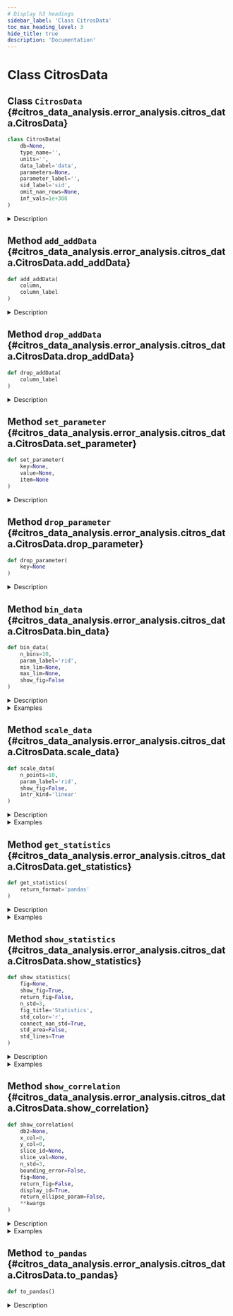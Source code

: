```yaml
---
# Display h3 headings
sidebar_label: 'Class CitrosData'
toc_max_heading_level: 3
hide_title: true
description: 'Documentation'
---
```


# Class CitrosData







    
## Class `CitrosData` {#citros_data_analysis.error_analysis.citros_data.CitrosData}





```python
class CitrosData(
    db=None,
    type_name='',
    units='',
    data_label='data',
    parameters=None,
    parameter_label='',
    sid_label='sid',
    omit_nan_rows=None,
    inf_vals=1e+308
)
```


<details>
  <summary>Description</summary>

Create CitrosData object, that allows to bin and interpolate data.

CitrosData object has two main attributes: 'data' - the vector of depending variables, 
and all other additional columns - 'addData'. Both 'data' and 'addData' attributes contains pandas.DataFrame.

#### Parameters

Name|Type|Description
--|--|--
|**```db```**|**DataFrame** or **tuple** of **two DataFrames** or **None**, optional|If **db** is a DataFrame, column **data_label** is supposed to be a data sample and set to a 'data' attribute of a CitrosData object.<br />    The additional information about data may be extracted from columns labeled as:<br />        'type_name' - specify type of the data, set to the 'type' attribute,<br />        'units' - data units, set to the 'units' attribute.<br />        'parameter_label' - column with dict, specifying the parameters, if it is presented, the first row is set as parameters.<br />    All other columns are assigned to 'addData' attribute.
|**```type_name```**|**str**, optional|Specifies type of the data.
|**```units```**|**str**, optional|Specifies units of the data.
|**```data_label```**|**str** or **list** of **str**, default `'data'`|Specifies label of the data in DataFrame
|**```parameters```**|**dict**|Parameters. Mostly used in regression analysis.
|**```parameter_label```**|**str** or **list** of **str**|Specify label of a column in a pandas DataFrame, where the parameters are written as a dict.<br />    Used only if **db** is a pandas DataFrame and **parameters** is not specified.
|**```sid_label```**|**str**, default `'sid'`|label of the sim run id column (usually 'sim_run_id' or 'sid').
|**```omit_nan_rows```**|**bool**, default **None**|If True, any rows containing one or more NaN values will be excluded from the analysis, see **Notes**.
|**```inf_vals```**|**None** or **float**, default **1e308**|If specified, all values from **data_label** column that exceed the provided value in absolute terms <br />    will be treated as NaN values. If this functionality is not required, set inf_vals = None.
#### Notes

If **omit_nan_rows** set True in case of multidimensional vectors, the mean and covariance matrices will be calculated 
only for rows that do not contain NaN values in all columns of the vector.
Otherwise, if **omit_nan_rows** is set to False, columns are treated individually.
The mean values are computed over non-NaN values within each column, and the elements of the covariance 
matrices are calculated pairwise, for rows without NaN values.
For example, for 3-dimensional vector:

```code
+----+-----+-----+
| x  | y   | z   |
+====+=====+=====+
| 1  | 3   | NaN |
+----+-----+-----+
| 2  | NaN | 5   |
+----+-----+-----+
| 3  | 5   | 6   |
+----+-----+-----+
| 4  | 7   | 7   |
+----+-----+-----+
```

if **omit_nan_rows** set True, the first and the second rows will be omitted from all calculations, while 
in case **omit_nan_rows** set False, NaN values will be omitted only when the column is used in calculations. 
For example, for mean calculations difference is the follows:

```code
    omit_nan_rows = True   omit_nan_rows = False
+-----+---+-----+      +-----+---+---+
|  x  | y | z   |      |  x  | y | z |
+=====+===+=====+      +=====+===+===+
| 3.5 | 6 | 6.5 |      | 2.5 | 5 | 6 |
+-----+---+-----+      +-----+---+---+
```
</details>









    
## Method `add_addData` {#citros_data_analysis.error_analysis.citros_data.CitrosData.add_addData}




```python
def add_addData(
    column,
    column_label
)
```


<details>
  <summary>Description</summary>

Add column to 'addData' attribute.

#### Parameters

Name|Type|Description
--|--|--
|**```column```**|`array-like object`|Column to add.
|**```column_label```**|**str**|Label of the new column in 'addData'.

</details>


    
## Method `drop_addData` {#citros_data_analysis.error_analysis.citros_data.CitrosData.drop_addData}




```python
def drop_addData(
    column_label
)
```


<details>
  <summary>Description</summary>

Delete column from 'addData' attribute.

#### Parameters

Name|Type|Description
--|--|--
|**```column_label```**|**str**|Label of the column to delete .

</details>


    
## Method `set_parameter` {#citros_data_analysis.error_analysis.citros_data.CitrosData.set_parameter}




```python
def set_parameter(
    key=None,
    value=None,
    item=None
)
```


<details>
  <summary>Description</summary>

Set parameter value to a CitrosData object.

#### Parameters

Name|Type|Description
--|--|--
|**```key```**|**str**|Label of the parameter.
|**```value```**|**int** or **float**|Parameter value.
|**```item```**|**dict**|Dictionary with parameters.

</details>


    
## Method `drop_parameter` {#citros_data_analysis.error_analysis.citros_data.CitrosData.drop_parameter}




```python
def drop_parameter(
    key=None
)
```


<details>
  <summary>Description</summary>

Delete parameter labeled **key** and associated value.

#### Parameters

Name|Type|Description
--|--|--
|**```key```**|**str**|Label of the parameter to remove.

</details>


    
## Method `bin_data` {#citros_data_analysis.error_analysis.citros_data.CitrosData.bin_data}




```python
def bin_data(
    n_bins=10,
    param_label='rid',
    min_lim=None,
    max_lim=None,
    show_fig=False
)
```


<details>
  <summary>Description</summary>

Bin values of column **param_label** in **n_bins** intervals, group data according to the binning and 
calculate mean data values of each group.

In order to establish a correspondence between the values of the data from different simulations, 
an independent variable **param_label** is selected and used to assign indexes. **param_label** values are divided into 
**n_bins** ranges, assigning index to each interval, and then for each simulation the averages of the data values 
is calculated in each bin.
'addData' and 'data' attributes of the new CitrosData object have two levels of indexes, 
with id values from binning as the first level and 'sid' as the second one.

#### Parameters

Name|Type|Description
--|--|--
|**```n_bins```**|**int**, default **10**|Number of bins.
|**```param_label```**|**str**, default `'rid'`|Label of column on the basis of which the indixes will be calculated.
|**```min_lim```**|**float**|The minimum value of the range for binning, **min_lim** < **max_lim**.<br />    If None then the minimum value of the entire range is selected.
|**```max_lim```**|**float**|The maximum value of the range for binning, **min_lim** < **max_lim**.<br />    If None then the maximum value of the entire range is selected.
|**```show_fig```**|**bool**, default **False**|If the histogram that represents the distribution of the values in **param_label** should be shown.
#### Returns

Name|Type|Description
--|--|--
|**```out```**|**[CitrosData](#citros_data_analysis.error_analysis.citros_data.CitrosData "citros_data_analysis.error_analysis.citros_data.CitrosData")**|New CitrosData object with two levels of indexes in 'addData' and 'data' attributes.

</details>
<details>
  <summary>Examples</summary>

Query some data from the topic 'A'

```python
>>> df = citros.topic('A').data(['data.x.x_1', 'data.time'])
>>> print(df)
```


Construct CitrosData object with one data-column 'data.x.x_1':

```python
>>> dataset = analysis.CitrosData(df, data_label=['data.x.x_1'], units = 'm')
```


Divide 'data.time' values in 50 bins and assign indexes to these intervals. For each simulation group 
'data.x.x_1' values according to the binning and calculate mean of the each group:

```python
>>> db = dataset.bin_data(n_bins = 50, param_label = 'data.time')
```


The result is a CitrosData object with two levels of indexes:

```python
>>> print(db.data)
                    data.x.x_1
data.time_id  sid            
0             1     0.00000
              2     -0.04460
              3     -0.07900
1             1     0.01600
...
```


```python
>>> print(db.addData)
                    data.time
data.time_id  sid           
0             1     8.458
              2     8.458
              3     8.458
1             1     24.774
...
```

</details>


    
## Method `scale_data` {#citros_data_analysis.error_analysis.citros_data.CitrosData.scale_data}




```python
def scale_data(
    n_points=10,
    param_label='rid',
    show_fig=False,
    intr_kind='linear'
)
```


<details>
  <summary>Description</summary>

Scale parameter **param_label** for each of the 'sid' and interpolate data on the new scale.

In order to establish a correspondence between the values of the data from different simulations, 
an independent variable **param_label** is selected and used to assign indexes. 
First the **param_label** interval is shifted and scaled in the way that the minimum value equals 0 and the maximum is 1.
Then the data is interpolated to a new scale, that consists of **n_points** evenly spaced points and spans from 0 to 1.
For each 'sid' this procedure is performed separately.
'addData' and 'data' attributes of the new CitrosData object have two levels of indexes, 
with id values from scaling as the first level and 'sid' as the second one.

#### Parameters

Name|Type|Description
--|--|--
|**```n_points```**|**int**, default **10**|Number of points in a new scale, which will be used for interpolation.
|**```param_label```**|**str**, default `'rid'`|Label of the parameter to scale
|**```show_fig```**|**bool**, default **False**|If the figures with the results of interpolation should be shown.<br />    If the 'sid' exceed 5, only first 5 will be shown.<br />    If data consists of several vectors, for each of them the separate figure will be plotted.
|**```intr_kind```**|**str**, default `'linear'`|Type of the interpolation, see scipy.interpolate.interp1d.
#### Returns

Name|Type|Description
--|--|--
|**```out```**|**[CitrosData](#citros_data_analysis.error_analysis.citros_data.CitrosData "citros_data_analysis.error_analysis.citros_data.CitrosData")**|CitrosData object with multi-level indexing: the first level stores ids of the points of the new scale, the second one - 'sid'.<br />    Values of the new scale are stored in 'addData' attribute.

</details>
<details>
  <summary>Examples</summary>

Query some data from the topic 'A'

```python
>>> df = citros.topic('A').data(['data.x.x_1', 'data.time'])
>>> print(df)
```


Construct CitrosData object with one data-column 'data.x.x_1':

```python
>>> dataset = analysis.CitrosData(df, data_label=['data.x.x_1'], units = 'm')
```


Scale 'data.time' to [0, 1] interval, define a new range of 50 points uniformly distributed from 0 to 1, 
and interpolate data points over this new interval:

```python
>>> db = dataset.scale_data(n_points = 50, param_label = 'data.time')
```


The result is a CitrosData object with two levels of indexes:

```python
>>> print(db.data)
                    data.x.x_1
data.time_id  sid            
0             1      0.000000
              2     -0.057000
              3     -0.080000
1             1      0.025494
...
```


```python
>>> print(db.addData)
                    data.time
data.time_id  sid           
0             1     0.000000
              2     0.000000
              3     0.000000
1             1     0.020408
...
```

</details>


    
## Method `get_statistics` {#citros_data_analysis.error_analysis.citros_data.CitrosData.get_statistics}




```python
def get_statistics(
    return_format='pandas'
)
```


<details>
  <summary>Description</summary>

Return table with statistics for CitrosData object.

#### Parameters

Name|Type|Description
--|--|--
|**```return_format```**|`{'pandas', 'citrosStat'}`, default `'pandas'`|Returning format.
#### Returns

Name|Type|Description
--|--|--
|**```Statistics```**|**pandas.DataFrame** or **[CitrosStat](citros_stat.md#citros_data_analysis.error_analysis.citros_stat.CitrosStat "citros_data_analysis.error_analysis.citros_stat.CitrosStat")**|Collected statistics.<br />    If **return_format** is 'pandas', then returns pandas.DataFrame with the following columns:<br />      &#8226; (1) the independent variable column, its label matches **x_label** attribute; <br />      &#8226; (2) column with mean values;<br />      &#8226; (3) column with the covariance matrixes; <br />      &#8226; (4) column with the square roots of the diagonal elements of the covariance matrix: ( sqrt(s1), sqrt(s2), sqrt(s3) ), <br />    where s1,s2,s3 - diagonal of the covariance matrix. <br />    <br />    If **return_format** is 'citrosStat', then returns CitrosStat object with 'x', 'mean', 'covar_matrix' and 'sigma' attributes,<br />    that corresponds to (1)-(4) items, but in the form of pandas.DataFrames.
#### See Also

**[CitrosData.bin_data()](#citros_data_analysis.error_analysis.citros_data.CitrosData.bin_data "citros_data_analysis.error_analysis.citros_data.CitrosData.bin_data")**, **[CitrosData.scale_data()](#citros_data_analysis.error_analysis.citros_data.CitrosData.scale_data "citros_data_analysis.error_analysis.citros_data.CitrosData.scale_data")**, **[CitrosData.show_statistics()](#citros_data_analysis.error_analysis.citros_data.CitrosData.show_statistics "citros_data_analysis.error_analysis.citros_data.CitrosData.show_statistics")**


</details>
<details>
  <summary>Examples</summary>

Import 'data_access' and 'error_analysis' modules and create CitrosDB object to query data:

```python
>>> from citros_data_analysis import data_access as da
>>> from citros_data_analysis import error_analysis as analysis
>>> citros = da.CitrosDB()
```


Let's consider a data of the topic 'A', json-data part of which has the following structure:

```python
data
{'x': {'x_1': -0.08, 'x_2': -0.002, 'x_3': 17.7}, 'time': 0.3}
{'x': {'x_1': 0.0, 'x_2': 0.08, 'x_3': 154.47}, 'time': 10.0}
...
```

Let's query data and pass it to CitrosData object to perform analysis.
It is possible to query all columns separately:

```python
>>> df = citros.topic('A').data(['data.x.x_1', 'data.x.x_2', 'data.x.x_3', 'data.time'])
>>> print(df)
   sid   rid   time       topic   type   data.x.x_1   data.x.x_2   data.x.x_3   data.time
0  1     0     312751159  A       a      0.000        0.080        154.47       10.0
1  1     1     407264008  A       a      0.008        0.080        130.97       17.9
2  1     2     951279608  A       a      0.016        0.078        117.66       20.3
...
```


and define data labels for the CitrosData object as follows:

```python
>>> dataset = analysis.CitrosData(df,
...                               data_label = ['data.x.x_1', 'data.x.x_2', 'data.x.x_3'],
...                               units = 'm')
```


or query 'data.x' as a one column:

```python
>>> df = citros.topic('A').data(['data.x', 'data.time'])
>>> print(df)
   sid   rid   time       topic   type   data.x                                       data.time
0  1     0     312751159  A       a      {'x_1': 0.0, 'x_2': 0.08, 'x_3': 154.47}     10.0
1  1     1     407264008  A       a      {'x_1': 0.008, 'x_2': 0.08, 'x_3': 130.97}   17.9
2  1     2     951279608  A       a      {'x_1': 0.016, 'x_2': 0.078, 'x_3': 117.66}  20.3
...
```


and correspondingly set data_label:

```python
>>> dataset = analysis.CitrosData(df,
...                               data_label = 'data.x',
...                               units = 'm')
```


To analyze data of multiple simulations it is necessary to establish a correspondence between the values of the data 
from these different simulations. One approach is to select an independent variable, define a scale that is common 
to all simulations and assign indexes on this scale. Then, the values of variables from different simulations
will be connected by this independent variable.

There are two ways to perform index assignment: divide the independent variable into N ranges, 
assign an index to each interval, and calculate the averages of the data values for each simulation in each range, 
or scale the independent variable to the interval [0,1], define a new range of N points uniformly distributed from 0 to 1, 
and interpolate data points over this new interval. The first approach corresponds to the bin_data() method, while the second 
is implemented by the scale_data() method:

```python
>>> db = dataset.bin_data(n_bins = 50, param_label = 'data.time')
>>> #or
>>> db = dataset.scale_data(n_points = 50, param_label = 'data.time')
```


Let's assume that the last variant was chosen. And now get the statistics:

```python
>>> stat = db.get_statistics(return_format = 'citrosStat')
```


It returns CitrosStat object, that stores independent variable values, mean data values, covariant matrix and 
standard deviation (square root of the covariant matrix diagonal elements) for each index.

The mean data value, independent variable values and standard deviation are the pandas.DataFrames:

```python
>>> print(stat.mean)
               data.x.x_1   data.x.x_2  data.x.x_3
data.time_id                                    
0              -0.045667    0.044667    93.706667
1              -0.026038    0.059598    73.345027
...
```


```python
>>> print(stat.x)
               data.time
data.time_id           
0              0.000000
1              0.020408
...
```


```python
>>> print(stat.sigma)
                data.x.x_1  data.x.x_2  data.x.x_3
data.time_id                                    
0               0.041187    0.042158    69.647524
1               0.050354    0.026935    84.049381
2               0.049388    0.010733    40.279784
```


and the covariant matrix is a pandas.Series. Each its row contains N x N dimensional numpy.ndarray, where N
is a data dimension:

```python
>>> print(stat.covar_matrix.loc[0])
[[1.69633333e-03 1.54366667e-03 2.60583167e+00]
[1.54366667e-03 1.77733333e-03 2.93335333e+00]
[2.60583167e+00 2.93335333e+00 4.85077763e+03]]
```

</details>


    
## Method `show_statistics` {#citros_data_analysis.error_analysis.citros_data.CitrosData.show_statistics}




```python
def show_statistics(
    fig=None,
    show_fig=True,
    return_fig=False,
    n_std=3,
    fig_title='Statistics',
    std_color='r',
    connect_nan_std=True,
    std_area=False,
    std_lines=True
)
```


<details>
  <summary>Description</summary>

Collect statistics for CitrosData object and plot it.

#### Parameters

Name|Type|Description
--|--|--
|**```fig```**|**matplotlib.figure.Figure**|figure to plot on. If None, the new one will be created.
|**```show_fig```**|**bool**|If the figure should be shown, True by default.
|**```return_fig```**|**bool**|If the figure parameters fig, ax should be returned; <br />    fig is matplotlib.figure.Figure and ax is matplotlib.axes.Axes
|**```n_std```**|**int**, default **3**|Error interval to display in standard deviations.
|**```fig_title```**|**str**, default `'Statistics'`|Title of the figure.
|**```std_color```**|**str**, default `'r'`|Color for displaying standard deviations, red by default.
|**```connect_nan_std```**|**bool**, default **True**|If True, all non-NaN values in standard deviation boundary line are connected, resulting in a continuous line. <br />    Otherwise, breaks are introduced in the standard deviation line whenever NaN values are encountered.
|**```std_area```**|**bool**, default **False**|Fill area within **n_std**-standard deviation lines with color.
|**```std_lines```**|**bool**, default **True**|If False, remove standard deviation boundary lines.
#### Returns

Name|Type|Description
--|--|--
|**```fig```**|**matplotlib.figure.Figure**|if **return_fig** set to True
|**```ax```**|**numpy.ndarray** of **matplotlib.axes.Axes**|if **return_fig** set to True
#### See Also

**[CitrosData.get_statistics()](#citros_data_analysis.error_analysis.citros_data.CitrosData.get_statistics "citros_data_analysis.error_analysis.citros_data.CitrosData.get_statistics")**, **[CitrosData.bin_data()](#citros_data_analysis.error_analysis.citros_data.CitrosData.bin_data "citros_data_analysis.error_analysis.citros_data.CitrosData.bin_data")**, **[CitrosData.scale_data()](#citros_data_analysis.error_analysis.citros_data.CitrosData.scale_data "citros_data_analysis.error_analysis.citros_data.CitrosData.scale_data")**


</details>
<details>
  <summary>Examples</summary>

Import 'data_access' and 'error_analysis' modules and create CitrosDB object to query data:

```python
>>> from citros_data_analysis import data_access as da
>>> from citros_data_analysis import error_analysis as analysis
>>> citros = da.CitrosDB()
```


Download json-data column 'data.x', that contains data.x.x_1, data.x.x_2 and data.x.x_3 and column 'data.time':

```python
>>> df = citros.topic('A').data(['data.x', 'data.time'])
```


Construct CitrosData object with 3 data-columns from 'data.x':

```python
>>> dataset = analysis.CitrosData(df, data_label=['data.x'], units = 'm')
```


Use method scale_data() or bin_data() to get correspondence between different simulation:

```python
>>> db_sc = dataset.scale_data(n_points = 150, 
                               param_label = 'data.time', 
                               show_fig = False)
```


Show statistics plot:

```python
>>> db_sc.show_statistics()
```

</details>


    
## Method `show_correlation` {#citros_data_analysis.error_analysis.citros_data.CitrosData.show_correlation}




```python
def show_correlation(
    db2=None,
    x_col=0,
    y_col=0,
    slice_id=None,
    slice_val=None,
    n_std=3,
    bounding_error=False,
    fig=None,
    return_fig=False,
    display_id=True,
    return_ellipse_param=False,
    **kwargs
)
```


<details>
  <summary>Description</summary>

Show data correlation for the given **slice_id**. 

Prepare data from one or more CitrosData objects and plot confidence ellipses for the specified id = **slice_id**.
If the data stored in CitrosData object **db** is multidimensional, then **x_colNumber** and **y_colNumber** must be provided.
If the data from another CitrosData objects is used, the latter must be provided in **db2**. Then the data from **db** 
is supposed to be plotted along x-axis and the data from **db2** is supposed to be plotted along y-axis.

#### Parameters

Name|Type|Description
--|--|--
|**```db2```**|**[CitrosData](#citros_data_analysis.error_analysis.citros_data.CitrosData "citros_data_analysis.error_analysis.citros_data.CitrosData")**|Additional CitrosData object.
|**```x_col```**|`int >=0` or **str**, optional|      &#8226; If **int** - index of column to plot along x axis, >=0.<br />      &#8226; If **str** - label of the column to plot along y axis<br />      &#8226; If data is multidimensional, must be specified, otherwise data is supposed to be 1-dimensional.
|**```y_col```**|`int >=0`  or **str**, optional|      &#8226; If **int** - index of column to plot along y axis, >=0.<br />      &#8226; If **str** - label of the column to plot along y axis<br />      &#8226; If data is multidimensional, must be specified, otherwise data is supposed to be 1-dimensional.
|**```slice_id```**|**int**|id of the slice.
|**```slice_val```**|**float**|Value, for which the nearest slice_id is search.<br />    Used only if slice_id is None.
|**```n_std```**|**list** or **int**, default **3**|Radius or list of radii of the confidence ellipses in sigmas, 3 by default.
|**```bounding_error```**|**bool**, default **False**|If the bounding error should be depicted.
|**```fig```**|**matplotlib.figure.Figure**, optional|figure to plot on. If None, then the new one is created.
return_fig : bool, default False.
    If the fig, ax should be returned.
|**```display_id```**|**bool**, default **True**|Whether to print the pair of **slice_id** **slice_val** or not.
|**```return_ellipse_param```**|**bool**, default **False**|If True, returns ellipse parameters.
#### Other Parameters

Name|Type|Description
--|--|--
|**```kwargs```**|**dict**, optional|see matplotlib.patches.Ellipse.
#### Returns

Name|Type|Description
--|--|--
|**```fig```**|**matplotlib.figure.Figure**|if **return_fig** set to True
|**```ax```**|**matplotlib.axes.Axes**|if **return_fig** set to True
|**```ellipse_param```**|**dict** or **list** of **dict**|Ellipse parameters if **return_ellipse_param** set True.<br />    Parameters of the ellipse:<br />      &#8226; x : float - x coordinate of the center.<br />      &#8226; y : float - y coordinate of the center.<br />      &#8226; width : float - total ellipse width (diameter along the longer axis).<br />      &#8226; height : float - total ellipse height (diameter along the shorter axis).<br />      &#8226; alpha : float - angle of rotation, in degrees anti-clockwise from the minor axis.<br /><br />    If bounding_error set True:<br />      &#8226; bounding_error : float - radius of the error circle.

</details>
<details>
  <summary>Examples</summary>

Import 'data_access' and 'error_analysis' modules and create CitrosDB object to query data:

```python
>>> from citros_data_analysis import data_access as da
>>> from citros_data_analysis import error_analysis as analysis
>>> citros = da.CitrosDB()
```


For topic 'B' query json-data column 'data.x.x_1', 'data.x.x_2' and 'data.time':

```python
>>> df = citros.topic('B').data(['data.x.x_1', 'data.x.x_2', 'data.time'])
```


Construct CitrosData object with 2 data-columns 'data.x.x_1', 'data.x.x_2':

```python
>>> dataset = analysis.CitrosData(df, data_label=['data.x.x_1', 'data.x.x_2'], units = 'm')
```


Use method scale_data() or bin_data() to get correspondence between different simulation
and assign indexes to 'data.time' axis:

```python
>>> db_sc = dataset.scale_data(n_points = 20, 
...                            param_label = 'data.time', 
...                            show_fig = False)
```


Plot correlation plot for the index = 5:

```python
>>> db_sc.show_correlation(x_col = 'data.x.x_2',
...                        y_col = 'data.x.x_1',
...                        slice_id = 5,
...                        n_std = [1,2,3],
...                        bounding_error= False)
slice_id = 5,
slice_val = 0.2632
```

</details>


    
## Method `to_pandas` {#citros_data_analysis.error_analysis.citros_data.CitrosData.to_pandas}




```python
def to_pandas()
```


<details>
  <summary>Description</summary>

Concatenate **data** and **addData** attributes and return the result table as a pandas.DataFrame.

#### Returns

Name|Type|Description
--|--|--
|**```df```**|**pandas.DataFrame**|Concatenated table.

</details>